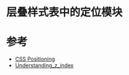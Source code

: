 
# 层叠样式表中的定位模块

# 参考
* [CSS Positioning](https://developer.mozilla.org/zh-CN/docs/Web/CSS/CSS_Positioning)
* [Understanding_z_index](https://developer.mozilla.org/en-US/docs/Web/CSS/CSS_Positioning/Understanding_z_index)
